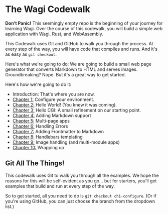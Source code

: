 # The Wagi Codewalk

**Don't Panic!** This seemingly empty repo is the beginning of your journey for learning Wagi.
Over the course of this codewalk, you will build a simple web application with
Wagi, Rust, and WebAssembly.

This Codewalk uses Git and GitHub to walk you through the process. At every step of
the way, you will have code that compiles and runs. And it's as easy as `git checkout`.

Here's what we're going to do: We are going to build a small web page generator that
converts Markdown to HTML and serves images. Groundbreaking? Nope. But it's a great
way to get started.

Here's how we're going to do it:

- Introduction: That's where you are now.
- [Chapter 1:](https://github.com/technosophos/codewalk-wagi/tree/ch1-configure) Configure your environment.
- [Chapter 2:](https://github.com/technosophos/codewalk-wagi/tree/ch2-hello-world) Hello World! (You knew it was coming).
- [Chapter 3:](https://github.com/technosophos/codewalk-wagi/tree/ch3-hello-cgi) Hello CGI: A small refinement on our starting point.
- [Chapter 4:](https://github.com/technosophos/codewalk-wagi/tree/ch4-markdown) Adding Markdown support
- [Chapter 5:](https://github.com/technosophos/codewalk-wagi/tree/ch5-multi-page) Multi-page apps
- [Chapter 6:](https://github.com/technosophos/codewalk-wagi/tree/ch6-errors) Handling Errors
- [Chapter 7:](https://github.com/technosophos/codewalk-wagi/tree/ch7-frontmatter) Adding Frontmatter to Markdown
- [Chapter 8:](https://github.com/technosophos/codewalk-wagi/tree/ch8-handlebars) Handlebars templating
- [Chapter 9:](https://github.com/technosophos/codewalk-wagi/tree/ch9-images) Image handling (and multi-module apps)
- [Chapter 10:](https://github.com/technosophos/codewalk-wagi/tree/ch10-wrapping-up) Wrapping up

## Git All The Things!

This codewalk uses Git to walk you through all the examples. We hope the reasons for this
will be self-evident as you go... but for starters, you'll get examples that build
and run at every step of the way.

So to get started, all you need to do is `git checkout ch1-configure`. (Or if you're
using GitHub, you can just choose the branch from the dropdown list.)
